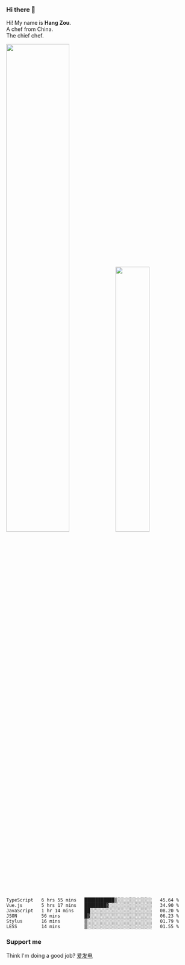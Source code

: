 ### Hi there 👋

Hi! My name is **Hang Zou**.  
A chef from China.  
The chief chef.

<img align="" width="57.5%" src="https://github-readme-stats.vercel.app/api?username=zouhangwithsweet&hide_title=true&hide_border=true&show_icons=true&include_all_commits=true&line_height=21" /><img align="" width="42.4%" src="https://github-readme-stats.vercel.app/api/top-langs/?username=zouhangwithsweet&hide_title=true&hide_border=true&layout=compact" />

<!--START_SECTION:waka-->

```text
TypeScript   6 hrs 55 mins   ███████████▒░░░░░░░░░░░░░   45.64 %
Vue.js       5 hrs 17 mins   ████████▓░░░░░░░░░░░░░░░░   34.90 %
JavaScript   1 hr 14 mins    ██░░░░░░░░░░░░░░░░░░░░░░░   08.20 %
JSON         56 mins         █▓░░░░░░░░░░░░░░░░░░░░░░░   06.23 %
Stylus       16 mins         ▒░░░░░░░░░░░░░░░░░░░░░░░░   01.79 %
LESS         14 mins         ▒░░░░░░░░░░░░░░░░░░░░░░░░   01.55 %
```

<!--END_SECTION:waka-->

### Support me

Think I'm doing a good job? [爱发电](https://afdian.net/@zouhangsweet)
